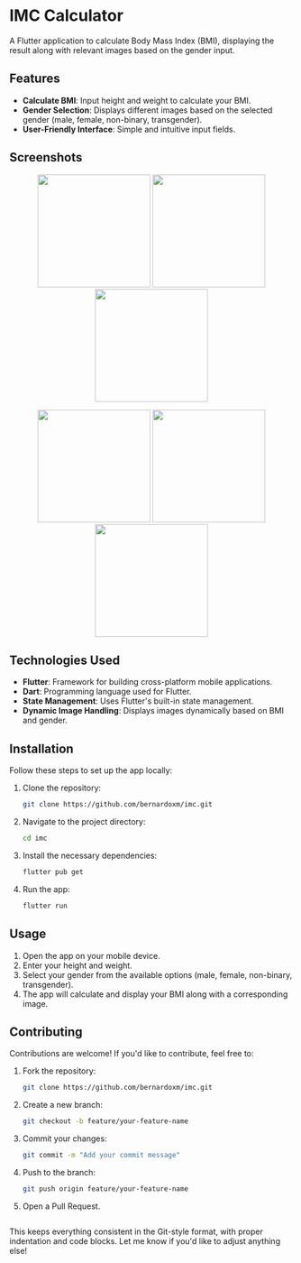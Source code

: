 # IMC Calculator

A Flutter application to calculate Body Mass Index (BMI), displaying the result along with relevant images based on the gender input.

## Features

- **Calculate BMI**: Input height and weight to calculate your BMI.
- **Gender Selection**: Displays different images based on the selected gender (male, female, non-binary, transgender).
- **User-Friendly Interface**: Simple and intuitive input fields.

## Screenshots

<p align="center">
  <img src="https://github.com/user-attachments/assets/7dbe85fb-5d03-4cc2-8f8c-761543887667" width="200">
  <img src="https://github.com/user-attachments/assets/a11a4b26-687c-40f6-83f2-ba945bbb947b" width="200">
  <img src="https://github.com/user-attachments/assets/f76afc64-ad46-4b5a-8edf-0146fa828473" width="200">
</p>
<p align="center">
  <img src="https://github.com/user-attachments/assets/5aef0b5a-b452-436d-8ac5-e8864d6d50a9" width="200">
  <img src="https://github.com/user-attachments/assets/ca39b625-e64e-4110-8f9d-9eed6cac00c8" width="200">
  <img src="https://github.com/user-attachments/assets/dffe4ada-49e3-4fec-90bb-ceb6ed6a0355" width="200">
</p>

## Technologies Used

- **Flutter**: Framework for building cross-platform mobile applications.
- **Dart**: Programming language used for Flutter.
- **State Management**: Uses Flutter's built-in state management.
- **Dynamic Image Handling**: Displays images dynamically based on BMI and gender.

## Installation

Follow these steps to set up the app locally:

1. Clone the repository:
   ```bash
   git clone https://github.com/bernardoxm/imc.git
2. Navigate to the project directory:
   ```bash
   cd imc
3. Install the necessary dependencies:
   ```bash
   flutter pub get
4. Run the app:
   ```bash
   flutter run
## Usage

1. Open the app on your mobile device.
2. Enter your height and weight.
3. Select your gender from the available options (male, female, non-binary, transgender).
4. The app will calculate and display your BMI along with a corresponding image.

## Contributing

Contributions are welcome! If you'd like to contribute, feel free to:

1. Fork the repository:
   ```bash
   git clone https://github.com/bernardoxm/imc.git
2. Create a new branch:
   ```bash
   git checkout -b feature/your-feature-name
3. Commit your changes:
   ```bash
   git commit -m "Add your commit message"
4. Push to the branch:
   ```bash
   git push origin feature/your-feature-name
5. Open a Pull Request.
   ```bash
   
This keeps everything consistent in the Git-style format, with proper indentation and code blocks. Let me know if you'd like to adjust anything else!
